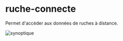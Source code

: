 # ruche-connecte
Permet d'accéder aux données de ruches à distance.

![synoptique](/Images/croquis-rucher.png)
